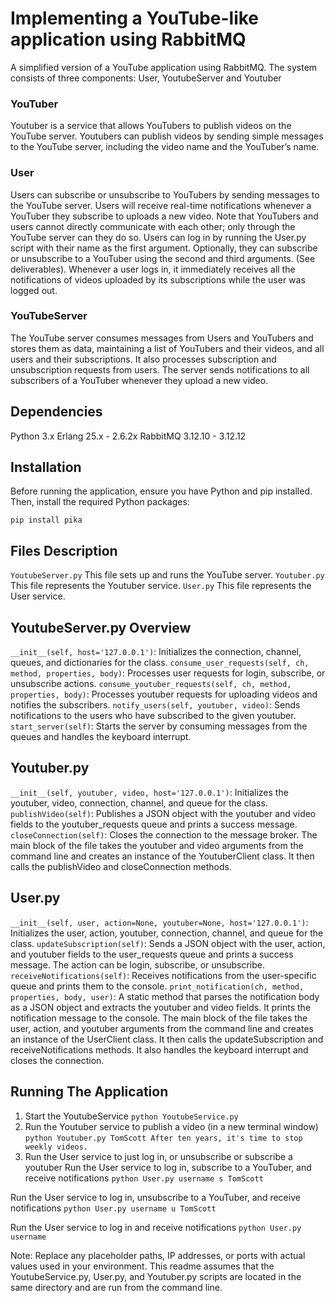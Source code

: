 # Implementing a YouTube-like application using RabbitMQ


A simplified version of a YouTube application using RabbitMQ. The system consists of three components: User, YoutubeServer and Youtuber

### YouTuber

Youtuber is a service that allows YouTubers to publish videos on the YouTube server.
Youtubers can publish videos by sending simple messages to the YouTube server, including the video name and the YouTuber’s name.

### User
Users can subscribe or unsubscribe to YouTubers by sending messages to the YouTube server.
Users will receive real-time notifications whenever a YouTuber they subscribe to uploads a new video.
Note that YouTubers and users cannot directly communicate with each other; only through the YouTube server can they do so.
Users can log in by running the User.py script with their name as the first argument. Optionally, they can subscribe or unsubscribe to a YouTuber using the second and third arguments. (See deliverables).
Whenever a user logs in, it immediately receives all the notifications of videos uploaded by its subscriptions while the user was logged out.

### YouTubeServer
The YouTube server consumes messages from Users and YouTubers and stores them as data, maintaining a list of YouTubers and their videos, and all users and their subscriptions.
It also processes subscription and unsubscription requests from users.
The server sends notifications to all subscribers of a YouTuber whenever they upload a new video.

## Dependencies

Python 3.x
Erlang 25.x - 2.6.2x
RabbitMQ 3.12.10 - 3.12.12

## Installation

Before running the application, ensure you have Python and pip installed. Then, install the required Python packages:

`pip install pika`

## Files Description

`YoutubeServer.py` This file sets up and runs the YouTube server. 
`Youtuber.py` This file represents the Youtuber service. 
`User.py` This file represents the User service.

## YoutubeServer.py Overview

`__init__(self, host='127.0.0.1')`: Initializes the connection, channel, queues, and dictionaries for the class.
`consume_user_requests(self, ch, method, properties, body)`: Processes user requests for login, subscribe, or unsubscribe actions.
`consume_youtuber_requests(self, ch, method, properties, body)`: Processes youtuber requests for uploading videos and notifies the subscribers.
`notify_users(self, youtuber, video)`: Sends notifications to the users who have subscribed to the given youtuber.
`start_server(self)`: Starts the server by consuming messages from the queues and handles the keyboard interrupt.

## Youtuber.py

`__init__(self, youtuber, video, host='127.0.0.1')`: Initializes the youtuber, video, connection, channel, and queue for the class.
`publishVideo(self)`: Publishes a JSON object with the youtuber and video fields to the youtuber_requests queue and prints a success message.
`closeConnection(self)`: Closes the connection to the message broker.
The main block of the file takes the youtuber and video arguments from the command line and creates an instance of the YoutuberClient class. It then calls the publishVideo and closeConnection methods.

## User.py

`__init__(self, user, action=None, youtuber=None, host='127.0.0.1')`: Initializes the user, action, youtuber, connection, channel, and queue for the class.
`updateSubscription(self)`: Sends a JSON object with the user, action, and youtuber fields to the user_requests queue and prints a success message. The action can be login, subscribe, or unsubscribe.
`receiveNotifications(self)`: Receives notifications from the user-specific queue and prints them to the console.
`print_notification(ch, method, properties, body, user)`: A static method that parses the notification body as a JSON object and extracts the youtuber and video fields. It prints the notification message to the console.
The main block of the file takes the user, action, and youtuber arguments from the command line and creates an instance of the UserClient class. It then calls the updateSubscription and receiveNotifications methods. It also handles the keyboard interrupt and closes the connection.

## Running The Application

1. Start the YoutubeService
   `python YoutubeService.py`
2. Run the Youtuber service to publish a video (in a new terminal window)
 `python Youtuber.py TomScott After ten years, it's time to stop weekly videos.`
3. Run the User service to just log in, or unsubscribe or subscribe a youtuber
   Run the User service to log in, subscribe to a YouTuber, and receive notifications
    `python User.py username s TomScott`

  Run the User service to log in, unsubscribe to a YouTuber, and receive notifications
    `python User.py username u TomScott`

  Run the User service to log in and receive notifications
    `python User.py username`


Note: Replace any placeholder paths, IP addresses, or ports with actual values used in your environment. This readme assumes that the YoutubeService.py, User.py, and Youtuber.py scripts are located in the same directory and are run from the command line.
